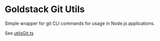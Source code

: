 # Goldstack Git Utils

Simple wrapper for git CLI commands for usage in Node.js applications.

See [utilsGit.ts](https://github.com/goldstack/goldstack/blob/master/workspaces/templates-lib/packages/utils-git/src/utilsGit.ts)
